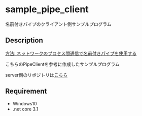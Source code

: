 # sample_pipe_client

名前付きパイプのクライアント側サンプルプログラム

## Description

[方法: ネットワークのプロセス間通信で名前付きパイプを使用する](https://docs.microsoft.com/ja-jp/dotnet/standard/io/how-to-use-named-pipes-for-network-interprocess-communication)

こちらのPipeClientを参考に作成したサンプルプログラム

server側のリポジトリは[こちら](https://github.com/peacemaker07/sample_pipe_server/)

## Requirement

- Windows10
- .net core 3.1
